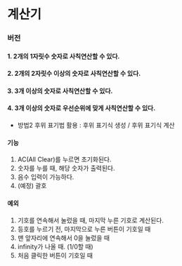# 계산기

### 버전
#### 1. 2개의 1자릿수 숫자로 사칙연산할 수 있다.
#### 2. 2개의 2자릿수 이상의 숫자로 사칙연산할 수 있다.
#### 3. 3개 이상의 숫자로 사칙연산할 수 있다.
#### 4. 3개 이상의 숫자로 우선순위에 맞게 사칙연산할 수 있다.
- 방법2 후위 표기법 활용 : 후위 표기식 생성 / 후위 표기식 계산

#### 기능
1. AC(All Clear)를 누르면 초기화된다.
2. 숫자를 누를 때, 해당 숫자가 출력된다.
3. 음수 입력이 가능하다.
4. (예정) 괄호

#### 예외
1. 기호를 연속해서 눌렀을 때, 마지막 누른 기호로 계산된다.
2. 등호를 누르기 전, 마지막으로 누른 버튼이 기호일 때
3. 맨 앞자리에 연속해서 0을 눌렀을 때
4. infinity가 나올 때. (1/0할 때)
5. 처음 클릭한 버튼이 기호일 때
